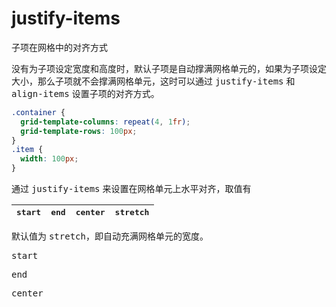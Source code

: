 # justify-items

子项在网格中的对齐方式

<TwoColumn>

<div>

<v-clicks>

没有为子项设定宽度和高度时，默认子项是自动撑满网格单元的，如果为子项设定大小，那么子项就不会撑满网格单元，这时可以通过 <kbd>justify-items</kbd> 和 <kbd>align-items</kbd> 设置子项的对齐方式。

<div>

```css
.container {
  grid-template-columns: repeat(4, 1fr);
  grid-template-rows: 100px;
}
.item {
  width: 100px;
}
```

<GridBox
  :style="style[0]"
  :itemStyle="itemStyle[0]"
/>

</div>

<div>

通过  <kbd>justify-items</kbd> 来设置在网格单元上水平对齐，取值有

| <kbd>start</kbd> | <kbd>end</kbd> | <kbd>center</kbd> | <kbd>stretch</kbd> |
| --- | --- | --- | --- |

默认值为 <kbd>stretch</kbd>，即自动充满网格单元的宽度。

</div>

</v-clicks>

</div>

<div>

<v-clicks>

<div>

<kbd>start</kbd>

<GridBox
  :style="style[1]"
  :itemStyle="itemStyle[0]"
/>

</div>

<div>

<kbd>end</kbd>

<GridBox
  :style="style[2]"
  :itemStyle="itemStyle[0]"
/>

</div>

<div>

<kbd>center</kbd>

<GridBox
  :style="style[3]"
  :itemStyle="itemStyle[0]"
/>

</div>

</v-clicks>

</div>

</TwoColumn>


<script setup>
const style = [{
  // width: '300px',
  gridTemplateColumns: 'repeat(4, 1fr)',
  gridTemplateRows: 'repeat(1, 100px)',
}, {
  gridTemplateColumns: 'repeat(4, 1fr)',
  gridTemplateRows: 'repeat(1, 100px)',
  justifyItems: 'start'
}, {
  gridTemplateColumns: 'repeat(4, 1fr)',
  gridTemplateRows: 'repeat(1, 100px)',
  justifyItems: 'end'
}, {
  gridTemplateColumns: 'repeat(4, 1fr)',
  gridTemplateRows: 'repeat(1, 100px)',
  justifyItems: 'center'
}]

const itemStyle = [{
  width: '100px'
}]
</script>